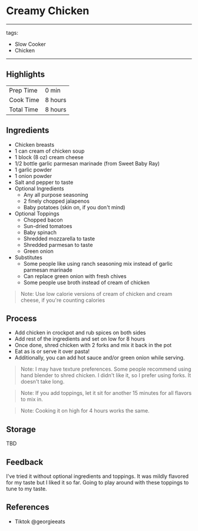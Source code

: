 # Creamy Chicken

---
tags:
  - Slow Cooker
  - Chicken
---

## Highlights

| | |
|----|-----|
| Prep Time             | 0 min     |
| Cook Time             | 8 hours   |
| Total Time            | 8 hours   |

## Ingredients

* Chicken breasts
* 1 can cream of chicken soup
* 1 block (8 oz) cream cheese
* 1/2 bottle garlic parmesan marinade (from Sweet Baby Ray)
* 1 garlic powder
* 1 onion powder
* Salt and pepper to taste
* Optional Ingredients
    * Any all purpose seasoning
    * 2 finely chopped jalapenos
    * Baby potatoes (skin on, if you don't mind)
* Optional Toppings
    * Chopped bacon
    * Sun-dried tomatoes
    * Baby spinach
    * Shredded mozzarella to taste
    * Shredded parmesan to taste
    * Green onion
* Substitutes
    * Some people like using ranch seasoning mix instead of garlic parmesan marinade
    * Can replace green onion with fresh chives
    * Some people use broth instead of cream of chicken

> Note: Use low calorie versions of cream of chicken and cream cheese, if you're counting calories

## Process

* Add chicken in crockpot and rub spices on both sides
* Add rest of the ingredients and set on low for 8 hours
* Once done, shred chicken with 2 forks and mix it back in the pot
* Eat as is or serve it over pasta!
* Additionally, you can add hot sauce and/or green onion while serving.

> Note: I may have texture preferences. Some people recommend using hand blender to shred chicken. I didn't like it, so I prefer using forks. It doesn't take long.

> Note: If you add toppings, let it sit for another 15 minutes for all flavors to mix in.

> Note: Cooking it on high for 4 hours works the same.

## Storage

TBD

## Feedback

I've tried it without optional ingredients and toppings. It was mildly flavored for my taste but I liked it so far. Going to play around with these toppings to tune to my taste.

## References

* Tiktok @georgieeats
